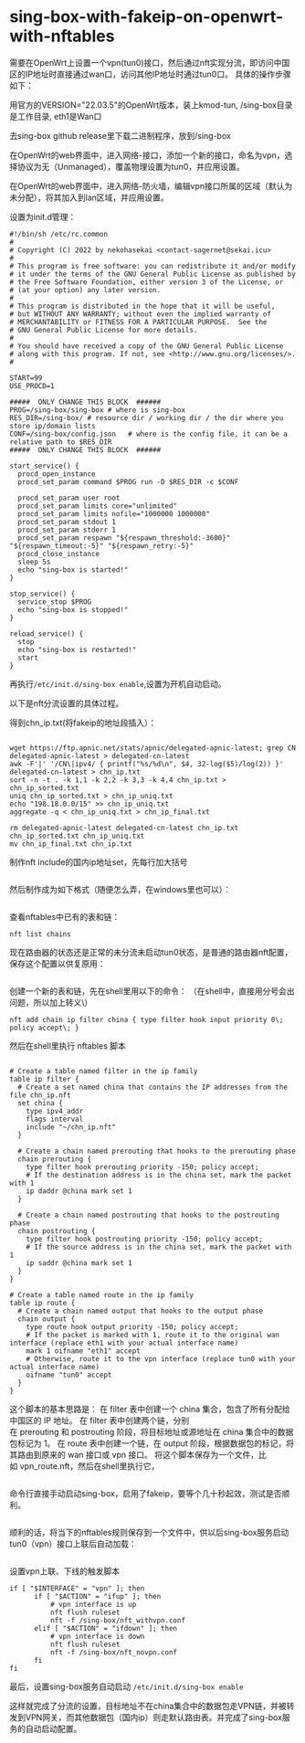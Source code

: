 # sing-box-with-fakeip-on-openwrt-with-nftables

需要在OpenWrt上设置一个vpn(tun0)接口，然后通过nft实现分流，即访问中国区的IP地址时直接通过wan口，访问其他IP地址时通过tun0口。
具体的操作步骤如下：

用官方的VERSION="22.03.5"的OpenWrt版本，装上kmod-tun,
/sing-box目录是工作目录,
eth1是Wan口

去sing-box github release里下载二进制程序，放到/sing-box

在OpenWrt的web界面中，进入网络-接口，添加一个新的接口，命名为vpn，选择协议为无（Unmanaged），覆盖物理设置为tun0，并应用设置。

在OpenWrt的web界面中，进入网络-防火墙，编辑vpn接口所属的区域（默认为未分配），将其加入到lan区域，并应用设置。

设置为init.d管理：
```root@OpenWrt:~# cat /etc/init.d/sing-box
#!/bin/sh /etc/rc.common
#
# Copyright (C) 2022 by nekohasekai <contact-sagernet@sekai.icu>
#
# This program is free software: you can redistribute it and/or modify
# it under the terms of the GNU General Public License as published by
# the Free Software Foundation, either version 3 of the License, or
# (at your option) any later version.
#
# This program is distributed in the hope that it will be useful,
# but WITHOUT ANY WARRANTY; without even the implied warranty of
# MERCHANTABILITY or FITNESS FOR A PARTICULAR PURPOSE.  See the
# GNU General Public License for more details.
#
# You should have received a copy of the GNU General Public License
# along with this program. If not, see <http://www.gnu.org/licenses/>.
#

START=99
USE_PROCD=1

#####  ONLY CHANGE THIS BLOCK  ######
PROG=/sing-box/sing-box # where is sing-box
RES_DIR=/sing-box/ # resource dir / working dir / the dir where you store ip/domain lists
CONF=/sing-box/config.json   # where is the config file, it can be a relative path to $RES_DIR
#####  ONLY CHANGE THIS BLOCK  ######

start_service() {
  procd_open_instance
  procd_set_param command $PROG run -D $RES_DIR -c $CONF

  procd_set_param user root
  procd_set_param limits core="unlimited"
  procd_set_param limits nofile="1000000 1000000"
  procd_set_param stdout 1
  procd_set_param stderr 1
  procd_set_param respawn "${respawn_threshold:-3600}" "${respawn_timeout:-5}" "${respawn_retry:-5}"
  procd_close_instance
  sleep 5s
  echo "sing-box is started!"
}

stop_service() {
  service_stop $PROG
  echo "sing-box is stopped!"
}

reload_service() {
  stop
  echo "sing-box is restarted!"
  start
}
```

再执行`/etc/init.d/sing-box enable`,设置为开机自动启动。

以下是nft分流设置的具体过程。

得到chn_ip.txt(将fakeip的地址段插入）：
```#!/bin/bash

wget https://ftp.apnic.net/stats/apnic/delegated-apnic-latest; grep CN delegated-apnic-latest > delegated-cn-latest
awk -F'|' '/CN\|ipv4/ { printf("%s/%d\n", $4, 32-log($5)/log(2)) }' delegated-cn-latest > chn_ip.txt
sort -n -t . -k 1,1 -k 2,2 -k 3,3 -k 4,4 chn_ip.txt > chn_ip_sorted.txt
uniq chn_ip_sorted.txt > chn_ip_uniq.txt
echo "198.18.0.0/15" >> chn_ip_uniq.txt
aggregate -q < chn_ip_uniq.txt > chn_ip_final.txt

rm delegated-apnic-latest delegated-cn-latest chn_ip.txt chn_ip_sorted.txt chn_ip_uniq.txt
mv chn_ip_final.txt chn_ip.txt
```

制作nft include的国内ip地址set，先每行加大括号
```sed 's/^/{/;s/$/}/' ~/chn_ip.txt > ~/chn_ip.nft
```
然后制作成为如下格式（随便怎么弄，在windows里也可以）：
```elements = {1.0.1.0/24,1.0.2.0/23,1.0.8.0/21,1.0.32.0/19, ... ,223.255.252.0/23}
```


查看nftables中已有的表和链：
```nft list tables
nft list chains
```

现在路由器的状态还是正常的未分流未启动tun0状态，是普通的路由器nft配置，保存这个配置以供复原用：
```nft list ruleset > /sing-box/nft_novpn.conf
```

创建一个新的表和链，先在shell里用以下的命令：
（在shell中，直接用分号会出问题，所以加上转义\）
```nft add table ip filter
nft add chain ip filter china { type filter hook input priority 0\; policy accept\; }
```

然后在shell里执行 nftables 脚本
```#!/usr/sbin/nft -f

# Create a table named filter in the ip family
table ip filter {
  # Create a set named china that contains the IP addresses from the file chn_ip.nft
  set china {
    type ipv4_addr
    flags interval
    include "~/chn_ip.nft"
  }

  # Create a chain named prerouting that hooks to the prerouting phase
  chain prerouting {
    type filter hook prerouting priority -150; policy accept;
    # If the destination address is in the china set, mark the packet with 1
    ip daddr @china mark set 1
  }

  # Create a chain named postrouting that hooks to the postrouting phase
  chain postrouting {
    type filter hook postrouting priority -150; policy accept;
    # If the source address is in the china set, mark the packet with 1
    ip saddr @china mark set 1
  }
}

# Create a table named route in the ip family
table ip route {
  # Create a chain named output that hooks to the output phase
  chain output {
    type route hook output priority -150; policy accept;
    # If the packet is marked with 1, route it to the original wan interface (replace eth1 with your actual interface name)
    mark 1 oifname "eth1" accept
    # Otherwise, route it to the vpn interface (replace tun0 with your actual interface name)
    oifname "tun0" accept
  }
}
```

这个脚本的基本思路是：
在 filter 表中创建一个 china 集合，包含了所有分配给中国区的 IP 地址。
在 filter 表中创建两个链，分别在 prerouting 和 postrouting 阶段，将目标地址或源地址在 china 集合中的数据包标记为 1。
在 route 表中创建一个链，在 output 阶段，根据数据包的标记，将其路由到原来的 wan 接口或 vpn 接口。
将这个脚本保存为一个文件，比如 vpn_route.nft，然后在shell里执行它，
```nft -f vpn_route.nft
```

命令行直接手动启动sing-box，启用了fakeip，要等个几十秒起效，测试是否顺利。
```/sing-box/sing-box run -c /sing-box/config.json
```

顺利的话，将当下的nftables规则保存到一个文件中，供以后sing-box服务启动tun0（vpn）接口上联后自动加载：
```nft list ruleset > /sing-box/nft_withvpn.conf
```


设置vpn上联、下线的触发脚本
```root@OpenWrt:~# cat /etc/hotplug.d/iface/99-vpnnft
if [ "$INTERFACE" = "vpn" ]; then
      if [ "$ACTION" = "ifup" ]; then
          # vpn interface is up
          nft flush ruleset
          nft -f /sing-box/nft_withvpn.conf
      elif [ "$ACTION" = "ifdown" ]; then
          # vpn interface is down
          nft flush ruleset
          nft -f /sing-box/nft_novpn.conf
      fi
fi
```


最后，设置sing-box服务自动启动
`/etc/init.d/sing-box enable`

这样就完成了分流的设置，目标地址不在china集合中的数据包走VPN链，并被转发到VPN网关，而其他数据包（国内ip）则走默认路由表。并完成了sing-box服务的自动启动配置。
